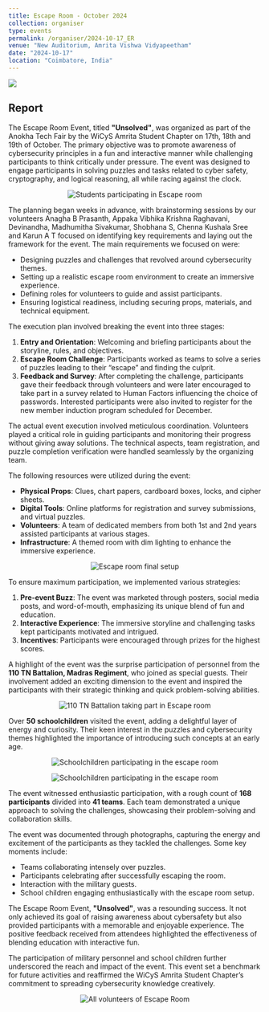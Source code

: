 ```yaml
---
title: Escape Room - October 2024
collection: organiser
type: events
permalink: /organiser/2024-10-17_ER
venue: "New Auditorium, Amrita Vishwa Vidyapeetham"
date: "2024-10-17"
location: "Coimbatore, India"
---
```


![](https://img.shields.io/badge/-Events-blue) 

## Report

The Escape Room Event, titled **"Unsolved"**, was organized as part of the Anokha Tech Fair by the WiCyS Amrita Student Chapter on 17th, 18th and 19th of October. The primary objective was to promote awareness of cybersecurity principles in a fun and interactive manner while challenging participants to think critically under pressure. The event was designed to engage participants in solving puzzles and tasks related to cyber safety, cryptography, and logical reasoning, all while racing against the clock.

<p align='center'>
<img src="../images/ER_OCT_2024_play.HEIC" alt="Students participating in Escape room">
</p>

The planning began weeks in advance, with brainstorming sessions by our volunteers Anagha B Prasanth, Appaka Vibhika Krishna Raghavani, Devinandha, Madhumitha Sivakumar, Shobhana S, Chenna Kushala Sree and Karun A T focused on identifying key requirements and laying out the framework for the event. The main requirements we focused on were:
- Designing puzzles and challenges that revolved around cybersecurity themes.
- Setting up a realistic escape room environment to create an immersive experience.
- Defining roles for volunteers to guide and assist participants.
- Ensuring logistical readiness, including securing props, materials, and technical equipment.

The execution plan involved breaking the event into three stages:
1. **Entry and Orientation**: Welcoming and briefing participants about the storyline, rules, and objectives.
2. **Escape Room Challenge**: Participants worked as teams to solve a series of puzzles leading to their “escape” and finding the culprit.
3. **Feedback and Survey**: After completing the challenge, participants gave their feedback through volunteers and were later encouraged to take part in a survey related to Human Factors influencing the choice of passwords. Interested participants were also invited to register for the new member induction program scheduled for December.

The actual event execution involved meticulous coordination. Volunteers played a critical role in guiding participants and monitoring their progress without giving away solutions. The technical aspects, team registration, and puzzle completion verification were handled seamlessly by the organizing team.

The following resources were utilized during the event:
- **Physical Props**: Clues, chart papers, cardboard boxes, locks, and cipher sheets.
- **Digital Tools**: Online platforms for registration and survey submissions, and virtual puzzles.
- **Volunteers**: A team of dedicated members from both 1st and 2nd years assisted participants at various stages.
- **Infrastructure**: A themed room with dim lighting to enhance the immersive experience.

<p align='center'>
<img src="../images/ER_OCT_2024_room.HEIC" alt="Escape room final setup">
</p>

To ensure maximum participation, we implemented various strategies:
1. **Pre-event Buzz**: The event was marketed through posters, social media posts, and word-of-mouth, emphasizing its unique blend of fun and education.
2. **Interactive Experience**: The immersive storyline and challenging tasks kept participants motivated and intrigued.
3. **Incentives**: Participants were encouraged through prizes for the highest scores.

A highlight of the event was the surprise participation of personnel from the **110 TN Battalion, Madras Regiment**, who joined as special guests. Their involvement added an exciting dimension to the event and inspired the participants with their strategic thinking and quick problem-solving abilities.

<p align='center'>
<img src="../images/ER_OCT_2024_army.HEIC" alt="110 TN Battalion taking part in Escape room">
</p>

Over **50 schoolchildren** visited the event, adding a delightful layer of energy and curiosity. Their keen interest in the puzzles and cybersecurity themes highlighted the importance of introducing such concepts at an early age.

<p align='center'>
<img src="../images/ER_OCT_2024_school1.HEIC" alt="Schoolchildren participating in the escape room">
</p>

<p align='center'>
<img src="../images/ER_OCT_2024_school2.HEIC" alt="Schoolchildren participating in the escape room">
</p>

The event witnessed enthusiastic participation, with a rough count of **168 participants** divided into **41 teams**. Each team demonstrated a unique approach to solving the challenges, showcasing their problem-solving and collaboration skills.

The event was documented through photographs, capturing the energy and excitement of the participants as they tackled the challenges. Some key moments include:
- Teams collaborating intensely over puzzles.
- Participants celebrating after successfully escaping the room.
- Interaction with the military guests.
- School children engaging enthusiastically with the escape room setup.

The Escape Room Event, **"Unsolved"**, was a resounding success. It not only achieved its goal of raising awareness about cybersafety but also provided participants with a memorable and enjoyable experience. The positive feedback received from attendees highlighted the effectiveness of blending education with interactive fun.

The participation of military personnel and school children further underscored the reach and impact of the event. This event set a benchmark for future activities and reaffirmed the WiCyS Amrita Student Chapter’s commitment to spreading cybersecurity knowledge creatively.

<p align='center'>
<img src="../images/ER_OCT_2024_gp.JPG" alt="All volunteers of Escape Room">
</p>
